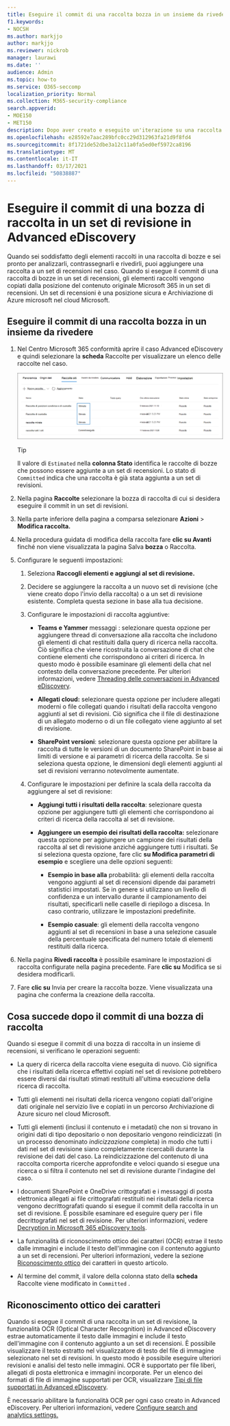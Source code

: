 ```yaml
---
title: Eseguire il commit di una raccolta bozza in un insieme da rivedere
f1.keywords:
- NOCSH
ms.author: markjjo
author: markjjo
ms.reviewer: nickrob
manager: laurawi
ms.date: ''
audience: Admin
ms.topic: how-to
ms.service: O365-seccomp
localization_priority: Normal
ms.collection: M365-security-compliance
search.appverid:
- MOE150
- MET150
description: Dopo aver creato e eseguito un'iterazione su una raccolta di bozze, puoi eseguirne il commit in un set di revisioni. Quando si esegue il commit di una bozza di raccolta, gli elementi raccolti vengono aggiunti all'insieme di revisione nel caso. Dopo aver raccolto gli elementi nel set di revisione, è possibile analizzarli, esaminarli ed esportarli.
ms.openlocfilehash: e28592e7aac289bfc0cc29d312963fa21d9f8fd4
ms.sourcegitcommit: 8f1721de52dbe3a12c11a0fa5ed0ef5972ca8196
ms.translationtype: MT
ms.contentlocale: it-IT
ms.lasthandoff: 03/17/2021
ms.locfileid: "50838887"
---
```

# <a name="commit-a-draft-collection-to-a-review-set-in-advanced-ediscovery"></a>Eseguire il commit di una bozza di raccolta in un set di revisione in Advanced eDiscovery

Quando sei soddisfatto degli elementi raccolti in una raccolta di bozze e sei pronto per analizzarli, contrassegnarli e rivedirli, puoi aggiungere una raccolta a un set di recensioni nel caso. Quando si esegue il commit di una raccolta di bozze in un set di recensioni, gli elementi raccolti vengono copiati dalla posizione del contenuto originale Microsoft 365 in un set di recensioni. Un set di recensioni è una posizione sicura e Archiviazione di Azure microsoft nel cloud Microsoft.

## <a name="commit-a-draft-collection-to-a-review-set"></a>Eseguire il commit di una raccolta bozza in un insieme da rivedere

1. Nel Centro Microsoft 365 conformità aprire il caso Advanced eDiscovery e quindi selezionare la **scheda** Raccolte per visualizzare un elenco delle raccolte nel caso.

   ![Elenco di raccolte in un caso](../media/CommitDraftCollections1.png)

   > [!TIP]
   > Il valore di `Estimated` nella **colonna Stato** identifica le raccolte di bozze che possono essere aggiunte a un set di recensioni. Lo stato di `Committed` indica che una raccolta è già stata aggiunta a un set di revisioni.

2. Nella pagina **Raccolte** selezionare la bozza di raccolta di cui si desidera eseguire il commit in un set di revisioni.

3. Nella parte inferiore della pagina a comparsa selezionare **Azioni**  >  **Modifica raccolta.**

4. Nella procedura guidata di modifica della raccolta fare **clic su Avanti** finché non viene visualizzata la pagina Salva **bozza** o Raccolta.

5. Configurare le seguenti impostazioni:

   1. Seleziona **Raccogli elementi e aggiungi al set di revisione.**

   2. Decidere se aggiungere la raccolta a un nuovo set di revisione (che viene creato dopo l'invio della raccolta) o a un set di revisione esistente. Completa questa sezione in base alla tua decisione.

   3. Configurare le impostazioni di raccolta aggiuntive:

       - **Teams e Yammer** messaggi : selezionare questa opzione per aggiungere thread di conversazione alla raccolta che includono gli elementi di chat restituiti dalla query di ricerca nella raccolta. Ciò significa che viene ricostruita la conversazione di chat che contiene elementi che corrispondono ai criteri di ricerca. In questo modo è possibile esaminare gli elementi della chat nel contesto della conversazione precedente. Per ulteriori informazioni, vedere [Threading delle conversazioni in Advanced eDiscovery](conversation-review-sets.md).

       - **Allegati cloud:** selezionare questa opzione per includere allegati moderni o file collegati quando i risultati della raccolta vengono aggiunti al set di revisioni. Ciò significa che il file di destinazione di un allegato moderno o di un file collegato viene aggiunto al set di revisione.

       - **SharePoint versioni**: selezionare questa opzione per abilitare la raccolta di tutte le versioni di un documento SharePoint in base ai limiti di versione e ai parametri di ricerca della raccolta. Se si seleziona questa opzione, le dimensioni degli elementi aggiunti al set di revisioni verranno notevolmente aumentate.

   4. Configurare le impostazioni per definire la scala della raccolta da aggiungere al set di revisione:

      - **Aggiungi tutti i risultati della raccolta**: selezionare questa opzione per aggiungere tutti gli elementi che corrispondono ai criteri di ricerca della raccolta al set di revisione.

      - **Aggiungere un esempio dei risultati della raccolta:** selezionare questa opzione per aggiungere un campione dei risultati della raccolta al set di revisione anziché aggiungere tutti i risultati. Se si seleziona questa opzione, fare clic **su Modifica parametri di esempio** e scegliere una delle opzioni seguenti:

         - **Esempio in base alla** probabilità: gli elementi della raccolta vengono aggiunti al set di recensioni dipende dai parametri statistici impostati. Se in genere si utilizzano un livello di confidenza e un intervallo durante il campionamento dei risultati, specificarli nelle caselle di riepilogo a discesa. In caso contrario, utilizzare le impostazioni predefinite.

         - **Esempio casuale**: gli elementi della raccolta vengono aggiunti al set di recensioni in base a una selezione casuale della percentuale specificata del numero totale di elementi restituiti dalla ricerca.

6. Nella pagina **Rivedi raccolta** è possibile esaminare le impostazioni di raccolta configurate nella pagina precedente. Fare **clic su** Modifica se si desidera modificarli.

7. Fare **clic su** Invia per creare la raccolta bozze. Viene visualizzata una pagina che conferma la creazione della raccolta.

## <a name="what-happens-after-you-commit-a-draft-collection"></a>Cosa succede dopo il commit di una bozza di raccolta

Quando si esegue il commit di una bozza di raccolta in un insieme di recensioni, si verificano le operazioni seguenti:

- La query di ricerca della raccolta viene eseguita di nuovo. Ciò significa che i risultati della ricerca effettivi copiati nel set di revisione potrebbero essere diversi dai risultati stimati restituiti all'ultima esecuzione della ricerca di raccolta.

- Tutti gli elementi nei risultati della ricerca vengono copiati dall'origine dati originale nel servizio live e copiati in un percorso Archiviazione di Azure sicuro nel cloud Microsoft.

- Tutti gli elementi (inclusi il contenuto e i metadati) che non si trovano in origini dati di tipo depositario o non depositario vengono reindicizzati (in un processo denominato *indicizzazione* completa) in modo che tutti i dati nel set di revisione siano completamente ricercabili durante la revisione dei dati del caso. La reindicizzazione del contenuto di una raccolta comporta ricerche approfondite e veloci quando si esegue una ricerca o si filtra il contenuto nel set di revisione durante l'indagine del caso.

- I documenti SharePoint e OneDrive crittografati e i messaggi di posta elettronica allegati ai file crittografati restituiti nei risultati della ricerca vengono decrittografati quando si esegue il commit della raccolta in un set di revisione. È possibile esaminare ed eseguire query per i file decrittografati nel set di revisione. Per ulteriori informazioni, vedere [Decryption in Microsoft 365 eDiscovery tools](ediscovery-decryption.md).

- La funzionalità di riconoscimento ottico dei caratteri (OCR) estrae il testo dalle immagini e include il testo dell'immagine con il contenuto aggiunto a un set di recensioni. Per ulteriori informazioni, vedere la sezione [Riconoscimento ottico](#optical-character-recognition) dei caratteri in questo articolo.

- Al termine del commit, il valore della colonna stato della **scheda** Raccolte viene modificato in `Committed` .

## <a name="optical-character-recognition"></a>Riconoscimento ottico dei caratteri

Quando si esegue il commit di una raccolta in un set di revisione, la funzionalità OCR (Optical Character Recognition) in Advanced eDiscovery estrae automaticamente il testo dalle immagini e include il testo dell'immagine con il contenuto aggiunto a un set di recensioni. È possibile visualizzare il testo estratto nel visualizzatore di testo del file di immagine selezionato nel set di revisioni. In questo modo è possibile eseguire ulteriori revisioni e analisi del testo nelle immagini. OCR è supportato per file liberi, allegati di posta elettronica e immagini incorporate. Per un elenco dei formati di file di immagine supportati per OCR, visualizzare [Tipi di file supportati in Advanced eDiscovery](supported-filetypes-ediscovery20.md#image).

È necessario abilitare la funzionalità OCR per ogni caso creato in Advanced eDiscovery. Per ulteriori informazioni, vedere [Configure search and analytics settings.](configure-search-and-analytics-settings-in-advanced-ediscovery.md#optical-character-recognition-ocr)
